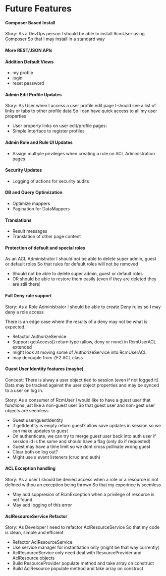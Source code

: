 # Future Features #

#### Composer Based Install ####

Story:
As a DevOps person
I should be able to install RcmUser using Composer
So that I may install in a standard way

#### More REST/JSON APIs ####

#### Addition Default Views ####

 - my profile
 - login
 - reset password

#### Admin Edit Profile Updates ####

Story:
As User when I access a user profile edit page
I should see a list of links or tabs to other profile data
So I can have quick access to all my user properties
    
 - User property links on user edit/profile pages:
 - Simple Interface to register profiles
    
#### Admin Role and Rule UI Updates ####

 - Assign multiple privileges when creating a rule on ACL Administration pages

#### Security Updates ####

 - Logging of actions for security audits

#### DB and Query Optimization ####

 - Optimize mappers
 - Pagination for DataMappers

#### Translations #### 

 - Result messages
 - Translation of other page content

#### Protection of default and special roles ####

As an ACL Administrator
I should not be able to delete super admin, guest or default roles
So that rules for default roles will not be removed

- Should not be able to delete super admin, guest or default roles
- OR should be able to restore them easily (even if they are deleted they are still there)

#### Full Deny rule support ####

Story: 
As a Role Administrator 
I should be able to create Deny rules so 
I may deny a role access

There is an edge case where the results of a deny may not be what is expected.

- Refactor AuthorizeService
- Support getAccess() return type (allow, deny or none) in RcmUserACL extended
- might look at moving some of AuthorizeService into RcmUserACL
- may decouple from ZF2 ACL class

#### Guest User Identity features (maybe) ####

Concept: There is alway a user object tied to session (even if not logged it).
Data may be tracked against the user object properties and may be synced to a user
on log in.

Story: 
As a consumer of RcmUser
I would like to have a guest user that functions just like a non-guest user 
So that guest user and non-gest user objects are seemless

- Guest user/guestIdentity 
- if getIdentity is empty return guest?
    allow save updates in session so we can make updates to guest
- On authenticate, we can try to merge guest user back into auth user
    if session id is the same and should have a flag (only do if requested)
- Guest may have a time limit so we dont cross pollinate wrong guest
- Clear both on log out?
- Might use a event listeners (crud and auth)

#### ACL Exception handling ####
            
Story: 
As a user 
I should be denied access when a role or a resource is not defined withou an exception being thrown
So that my experince is seemless

- May add suppresion of RcmException when a privilege of resource is not found
- May add logging of this error

#### AclResourceService Refactor ####

Story: 
As Developer 
I need to refactor AclResourceService 
So that my code is clean, simple and efficient

- Refactor AclResourceService
- Use service manager for instantiation only (might be that way currently)
- AclResourceService only need deal with ResourceProvider and AclResource objects
- Build ResourceProvider populate method and take array on construct
- Build AclResource populate method and take array on construct